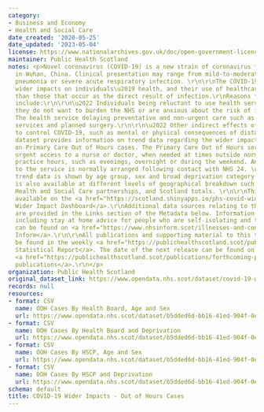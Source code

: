 ```yaml
---
category:
- Business and Economy
- Health and Social Care
date_created: '2020-05-25'
date_updated: '2023-05-04'
license: https://www.nationalarchives.gov.uk/doc/open-government-licence/version/3/
maintainer: Public Health Scotland
notes: <p>Novel coronavirus (COVID-19) is a new strain of coronavirus first identified
  in Wuhan, China. Clinical presentation may range from mild-to-moderate illness to
  pneumonia or severe acute respiratory infection. \r\n\r\nThe COVID-19 pandemic has
  wider impacts on individuals\u2019 health, and their use of healthcare services,
  than those that occur as the direct result of infection.\r\nReasons for this may
  include:\r\n\r\n\u2022 Individuals being reluctant to use health services because
  they do not want to burden the NHS or are anxious about the risk of infection.\r\n\r\n\u2022
  The health service delaying preventative and non-urgent care such as some screening
  services and planned surgery.\r\n\r\n\u2022 Other indirect effects of interventions
  to control COVID-19, such as mental or physical consequences of distancing measures.\r\n\r\nThis
  dataset provides information on trend data regarding the wider impact of the pandemic
  on Primary Care Out of Hours cases. The Primary Care Out of Hours service provides
  urgent access to a nurse or doctor, when needed at times outside normal general
  practice hours, such as evenings, overnight or during the weekend. An appointment
  to the service is normally arranged following contact with NHS 24. \r\n\r\nThe recent
  trend data is shown by age group, sex and broad deprivation category (SIMD). Information
  is also available at different levels of geographical breakdown such as Health Boards,
  Health and Social Care partnerships, and Scotland totals. \r\n\r\nThis data is also
  available on the <a href="https://scotland.shinyapps.io/phs-covid-wider-impact/">COVID-19
  Wider Impact Dashboard</a>.\r\nAdditional data sources relating to this topic area
  are provided in the Links section of the Metadata below. Information on COVID-19,
  including stay at home advice for people who are self-isolating and their households,
  can be found on <a href="https://www.nhsinform.scot/illnesses-and-conditions/infections-and-poisoning/coronavirus-covid-19#stay-at-home-advice">NHS
  Inform</a>.\r\n\r\nAll publications and supporting material to this topic area can
  be found in the weekly <a href="https://publichealthscotland.scot/publications/covid-19-statistical-report/">COVID-19
  Statistical Report</a>. The date of the next release can be found on our list of
  <a href="https://publichealthscotland.scot/publications/forthcoming-publications/">forthcoming
  publications</a>.\r\n</p>
organization: Public Health Scotland
original_dataset_link: https://www.opendata.nhs.scot/dataset/covid-19-wider-impacts-out-of-hours-consultations
records: null
resources:
- format: CSV
  name: OOH Cases By Health Board, Age and Sex
  url: https://www.opendata.nhs.scot/dataset/b5dded6d-bb16-41ed-904f-0e3cf7356935/resource/ac710637-e7ae-4911-9638-10d9770b2324/download/ooh_hb_agesex_20230504.csv
- format: CSV
  name: OOH Cases By Health Board and Deprivation
  url: https://www.opendata.nhs.scot/dataset/b5dded6d-bb16-41ed-904f-0e3cf7356935/resource/c7ab7666-294b-434d-9b5b-321e5bdcf0bd/download/ooh_hb_simd_20230504.csv
- format: CSV
  name: OOH Cases By HSCP, Age and Sex
  url: https://www.opendata.nhs.scot/dataset/b5dded6d-bb16-41ed-904f-0e3cf7356935/resource/f98ca631-fffb-4633-a831-ab9e37b5a45f/download/ooh_hscp_agesex_20230504.csv
- format: CSV
  name: OOH Cases By HSCP and Deprivation
  url: https://www.opendata.nhs.scot/dataset/b5dded6d-bb16-41ed-904f-0e3cf7356935/resource/18366029-91a3-487d-82f0-0df8acd8267b/download/ooh_hscp_simd_20230504.csv
schema: default
title: COVID-19 Wider Impacts - Out of Hours Cases
---
```

